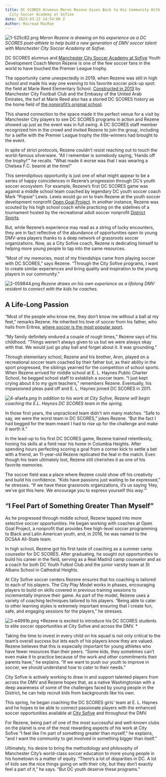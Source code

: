 ```yaml
---
title: DC SCORES Alumnus Meron Rezene Gives Back to His Community With Manchester
  City Soccer Academy at Sofive
date: 2023-03-22 14:54:00 Z
Author: Mairead MacRae
---
```


![1-525c82.png](/uploads/1-525c82.png)
*Meron Rezene is drawing on his experience as a DC SCORES poet-athlete to help build a new generation of DMV soccer talent with Manchester City Soccer Academy at Sofive.*

DC SCORES alumnus and [Manchester City Soccer Academy at Sofive](https://www.mcsa-usa.com/) Youth Development Coach Meron Rezene is one of the few soccer fans in the world to have touched the Premier League trophy.

The opportunity came unexpectedly in 2019, when Rezene was still in high school and made his way one evening to his favorite soccer pick-up spot: the field at Marie Reed Elementary School. [Constructed in 2013](https://wamu.org/story/13/04/03/adams_morgan_school_gets_new_soccer_field_thanks_to_uae_manchester_city/) by Manchester City Football Club and the Embassy of the United Arab Emirates, the turf at Marie Reed also has a storied DC SCORES history as the home field of [the nonprofit’s original school](https://www.dcscores.org/about-us/mission-and-history/).

This shared connection to the space made it the perfect venue for a visit by Manchester City players to see DC SCORES programs in action and Rezene showed up just as the event was in full swing. A DC SCORES staff member recognized him in the crowd and invited Rezene to join the group, including for a selfie with the Premier League trophy the title-winners had brought to the event.

In spite of strict protocols, Rezene couldn’t resist reaching out to touch the world-famous silverware. “All I remember is somebody saying, ‘Hands off the trophy!’” he recalls. “What made it worse was that I was wearing a Chelsea F.C. beanie at the time!”

This serendipitous opportunity is just one of what might appear to be a series of happy coincidences in Rezene’s progression through DC’s youth soccer ecosystem. For example, Rezene’s first DC SCORES game was against a middle school team coached by legendary DC youth soccer coach Mark “Popsie” Lewis. Lewis would go on to train Rezene at the youth soccer development nonprofit [Open Goal Project](https://www.opengoalproject.org/). In another instance, Rezene was scouted by his high school coach while practicing on the sidelines of a tournament hosted by the recreational adult soccer nonprofit [District Sports](https://districtsportssoccer.org/).

But, while Rezene’s experience may read as a string of lucky encounters, they are in fact reflective of the abundance of opportunities open to young DMV-area players thanks to a deep network of grassroots soccer organizations. Now, as a City Sofive coach, Rezene is dedicating himself to helping more young people to tap into the same resources.

“Most of my memories, most of my friendships came from playing soccer with DC SCORES,” says Rezene. “Through the City Sofive programs, I want to create similar experiences and bring quality and inspiration to the young players in our community.”

![2-059844.png](/uploads/2-059844.png)
*Rezene draws on his own experience as a lifelong DMV resident to connect with the kids he coaches.*

## A Life-Long Passion

“Most of the people who know me, they don’t know me without a ball at my feet,” remarks Rezene. He inherited his love of soccer from his father, who hails from Eritrea, [where soccer is the most popular sport](https://www.goal-click.com/football-photography-stories/eritrea#:\~:text=Football%20and%20cycling%20are%20the,a%20long%20history%20of%20football.).

“My family definitely endured a couple of rough times,” Rezene says of his childhood. “Things weren’t always given to us but we were always okay with that. We would just go play ball and forget about it. It was grounding.”

Through elementary school, Rezene and his brother, Aron, played on a recreational soccer team coached by their father but, as their ability in the sport progressed, the siblings yearned for the competition of school sports. When Rezene arrived for middle school at E. L. Haynes Public Charter School, he begged school staff to establish a soccer team. “I just kept crying about it to my gym teachers,” remembers Rezene. Eventually, his impassioned pleas paid off and E. L. Haynes joined DC SCORES in 2011.

![4-afaefa.png](/uploads/4-afaefa.png)
*In addition to his work at City Sofive, Rezene will begin coaching the E.L. Haynes DC SCORES team in the spring.*

In those first years, the unpracticed team didn’t win many matches. “Safe to say, we were the worst team in DC SCORES,” jokes Rezene. “But the fact I had begged for the team meant I had to rise up for the challenge and make it worth it.”

In the lead-up to his first DC SCORES game, Rezene trained relentlessly, honing his skills at a field near his home in Columbia Heights. After spending hours perfecting scoring a goal from a corner kick to settle a bet with a friend, an 11-year-old Rezene replicated the feat in the match. Even though his team ultimately lost, Rezene still cherishes it as one of his favorite memories.

The soccer field was a place where Rezene could show off his creativity and build his confidence. “Kids have passions just waiting to be expressed,” he stresses. “If we have these grassroots organizations, it’s us saying ‘Hey, we’ve got this here. We encourage you to express yourself this way.’”

## “I Feel Part of Something Greater Than Myself”

As he progressed through middle school, Rezene tapped into more selective soccer opportunities. He began working with coaches at Open Goal Project, a nonprofit that provides free high-level soccer programming to Black and Latin American youth, and, in 2016, he was named to the DCSAA All-State team.

In high school, Rezene got his first taste of coaching as a summer camp counselor for DC SCORES. After graduating, he sought out opportunities to build his career in the field, serving as a Real Madrid camp counselor and as a coach for both DC Youth Futbol Club and the junior varsity team at St Albans School in Cathedral Heights.

At City Sofive soccer centers Rezene ensures that his coaching is tailored to each of his players. The City Play Model works in phases, encouraging players to build on skills covered in previous training sessions to incrementally improve their game. As part of the model, Rezene uses a variety of coaching techniques tailored to his players. “Being able to cater to other learning styles is extremely important ensuring that I create fun, safe, and engaging sessions for the players,” he stresses.

![3-e4991b.png](/uploads/3-e4991b.png)
\*Rezene is excited to introduce his DC SCORES students to elite soccer opportunities at City Sofive and across the DMV. \*

Taking the time to invest in every child on his squad is not only critical to the team’s overall success but lets each of his players know they are valued. Rezene believes that this is especially important for young athletes who have fewer resources than their peers. “Some kids, they sometimes can’t even make it to practice because of the work and other commitments their parents have,” he explains. “If we want to push our youth to improve in soccer, we should understand how to cater to their needs.”

City Sofive is actively working to draw in and support talented players from across the DMV and Rezene hopes that, as a native Washingtonian with a deep awareness of some of the challenges faced by young people in the District, he can help recruit kids from backgrounds like his own.

This spring, he began coaching the DC SCORES girls' team at E. L. Haynes and he hopes to be able to connect passionate players with the enhanced soccer opportunities available at [City Sofive](https://www.sofive.com/) and throughout the DMV.

For Rezene, being part of one of the most successful and well-known clubs on the planet is one of the most rewarding aspects of his work at City Sofive “I feel like I’m part of something greater than myself,” he explains, “and I want the community to get involved in something bigger than itself.”

Ultimately, his desire to bring the methodology and philosophy of Manchester City’s world-class soccer education to more young people in his hometown is a matter of equity. “There’s a lot of disparities in DC. A lot of kids see the nice things going on with their city, but they don’t exactly feel a part of it,” he says. “But DC youth deserve these programs.”